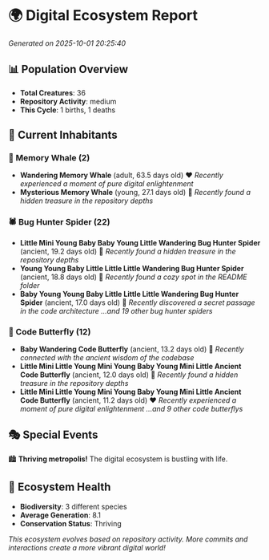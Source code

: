 # 🌍 Digital Ecosystem Report
*Generated on 2025-10-01 20:25:40*

## 📊 Population Overview
- **Total Creatures**: 36
- **Repository Activity**: medium
- **This Cycle**: 1 births, 1 deaths

## 👥 Current Inhabitants

### 🐋 Memory Whale (2)
- **Wandering Memory Whale** (adult, 63.5 days old) ❤️
  *Recently experienced a moment of pure digital enlightenment*
- **Mysterious Memory Whale** (young, 27.1 days old) 💚
  *Recently found a hidden treasure in the repository depths*

### 🕷️ Bug Hunter Spider (22)
- **Little Mini Young Baby Baby Young Little Wandering Bug Hunter Spider** (ancient, 19.2 days old) 💛
  *Recently found a hidden treasure in the repository depths*
- **Young Young Baby Little Little Little Wandering Bug Hunter Spider** (ancient, 18.8 days old) 💛
  *Recently found a cozy spot in the README folder*
- **Baby Young Young Baby Little Little Little Wandering Bug Hunter Spider** (ancient, 17.0 days old) 💛
  *Recently discovered a secret passage in the code architecture*
  *...and 19 other bug hunter spiders*

### 🦋 Code Butterfly (12)
- **Baby Wandering Code Butterfly** (ancient, 13.2 days old) 💛
  *Recently connected with the ancient wisdom of the codebase*
- **Little Mini Little Young Mini Young Baby Young Mini Little Ancient Code Butterfly** (ancient, 12.0 days old) 💛
  *Recently found a hidden treasure in the repository depths*
- **Little Mini Little Young Mini Young Baby Young Mini Little Ancient Code Butterfly** (ancient, 11.2 days old) ❤️
  *Recently experienced a moment of pure digital enlightenment*
  *...and 9 other code butterflys*

## 🎭 Special Events

🏙️ **Thriving metropolis!** The digital ecosystem is bustling with life.

## 🔬 Ecosystem Health
- **Biodiversity**: 3 different species
- **Average Generation**: 8.1
- **Conservation Status**: Thriving

*This ecosystem evolves based on repository activity. More commits and interactions create a more vibrant digital world!*